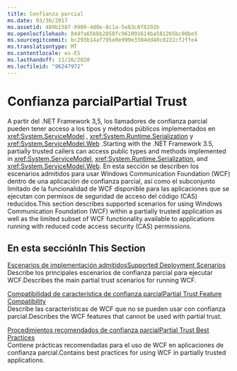 ```yaml
---
title: Confianza parcial
ms.date: 03/30/2017
ms.assetid: 489b1587-9909-4d0e-8c1a-5e83c8f8292b
ms.openlocfilehash: 844fa65bbb2858fc961091614ba581265bc08be5
ms.sourcegitcommit: bc293b14af795e0e999e3304dd40c0222cf2ffe4
ms.translationtype: MT
ms.contentlocale: es-ES
ms.lasthandoff: 11/26/2020
ms.locfileid: "96247972"
---
```

# <a name="partial-trust"></a><span data-ttu-id="e7186-102">Confianza parcial</span><span class="sxs-lookup"><span data-stu-id="e7186-102">Partial Trust</span></span>

<span data-ttu-id="e7186-103">A partir del .NET Framework 3,5, los llamadores de confianza parcial pueden tener acceso a los tipos y métodos públicos implementados en <xref:System.ServiceModel> , <xref:System.Runtime.Serialization> y <xref:System.ServiceModel.Web> .</span><span class="sxs-lookup"><span data-stu-id="e7186-103">Starting with the .NET Framework 3.5, partially trusted callers can access public types and methods implemented in <xref:System.ServiceModel>, <xref:System.Runtime.Serialization>, and <xref:System.ServiceModel.Web>.</span></span> <span data-ttu-id="e7186-104">En esta sección se describen los escenarios admitidos para usar Windows Communication Foundation (WCF) dentro de una aplicación de confianza parcial, así como el subconjunto limitado de la funcionalidad de WCF disponible para las aplicaciones que se ejecutan con permisos de seguridad de acceso del código (CAS) reducidos.</span><span class="sxs-lookup"><span data-stu-id="e7186-104">This section describes supported scenarios for using Windows Communication Foundation (WCF) within a partially trusted application as well as the limited subset of WCF functionality available to applications running with reduced code access security (CAS) permissions.</span></span>  
  
## <a name="in-this-section"></a><span data-ttu-id="e7186-105">En esta sección</span><span class="sxs-lookup"><span data-stu-id="e7186-105">In This Section</span></span>  

 [<span data-ttu-id="e7186-106">Escenarios de implementación admitidos</span><span class="sxs-lookup"><span data-stu-id="e7186-106">Supported Deployment Scenarios</span></span>](supported-deployment-scenarios.md)  
 <span data-ttu-id="e7186-107">Describe los principales escenarios de confianza parcial para ejecutar WCF.</span><span class="sxs-lookup"><span data-stu-id="e7186-107">Describes the main partial trust scenarios for running WCF.</span></span>  
  
 [<span data-ttu-id="e7186-108">Compatibilidad de característica de confianza parcial</span><span class="sxs-lookup"><span data-stu-id="e7186-108">Partial Trust Feature Compatibility</span></span>](partial-trust-feature-compatibility.md)  
 <span data-ttu-id="e7186-109">Describe las características de WCF que no se pueden usar con confianza parcial.</span><span class="sxs-lookup"><span data-stu-id="e7186-109">Describes the WCF features that cannot be used with partial trust.</span></span>  
  
 [<span data-ttu-id="e7186-110">Procedimientos recomendados de confianza parcial</span><span class="sxs-lookup"><span data-stu-id="e7186-110">Partial Trust Best Practices</span></span>](partial-trust-best-practices.md)  
 <span data-ttu-id="e7186-111">Contiene prácticas recomendadas para el uso de WCF en aplicaciones de confianza parcial.</span><span class="sxs-lookup"><span data-stu-id="e7186-111">Contains best practices for using WCF in partially trusted applications.</span></span>
